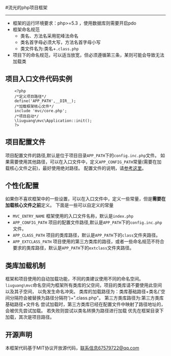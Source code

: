 #流光的php项目框架

----------
- 框架的运行环境要求：php>=5.3 ，使用数据库则需要开启pdo
- 框架命名规范
	- 类名、方法名采用驼峰法命名
	- 类名首字母必须大写，方法名首字母小写
	- 类文件名为:类名+`.class.php`
- 项目下的命名规范，可以适当放宽，但必须遵循第三条，某则可能会导致无法加载类

## 项目入口文件代码实例 ##
		<?php
		/*定义项目路径*/
		define('APP_PATH',__DIR__);
		/*加载框架核心文件*/
		include 'mvc/core.php';
		/*项目启动*/
		\liuguang\mvc\Application::init();
		?>

## 项目配置文件 ##
项目配置文件的路径,默认是位于项目目录`APP_PATH`下的`config.inc.php`文件。
如果需要使用其他路径，可以在入口文件中，定义`APP_CONFIG_PATH`常量(需要在加载核心文件之前)，最好使用绝对路径。
配置文件的说明，请[参考这里](docs/config.md "点击查看说明")。

## 个性化配置 ##
如果你不喜欢框架中的一些设置，可以在入口文件中，定义一些常量，但是**需要在加载核心文件之前**定义。
下面是一些可以自定义的常量
- `MVC_ENTRY_NAME` 框架使用的入口文件名称，默认是`index.php`
- `APP_CONFIG_PATH` 项目的配置文件路径,默认是`APP_PATH`下的`config.inc.php`文件。
- `APP_CLASS_PATH` 项目的类库路径，默认是`APP_PATH`下的`class`文件夹路径。
- `APP_EXTCLASS_PATH` 项目使用的第三方类库的路径，或者一些命名规范不符合要求的类库路径，默认是`APP_PATH`下的`extclass`文件夹路径。

## 类库加载机制 ##
框架和项目使用的自动加载功能，不同的类建议使用不同的命名空间。
`liuguang\mvc`命名空间为框架所有类库的父空间，项目的类库请不要使用此空间以及其子空间，
以免发生命名冲突。
类库的加载路径为：类库基础路径+类名('空间分隔符会被替换为路径分隔符')+".class.php"。
第三方类库路径为:第三方类库基础路径+文件名
尝试加载时，第三方类库已经在配置文件中映射了路径地址的，会被优先尝试加载。
若失败则尝试以类名转换为路径进行加载
优先在框架目录下加载，其次是项目路径。

## 开源声明 ##
本框架代码基于MIT协议开放源代码，联系信息67579722@qq.com